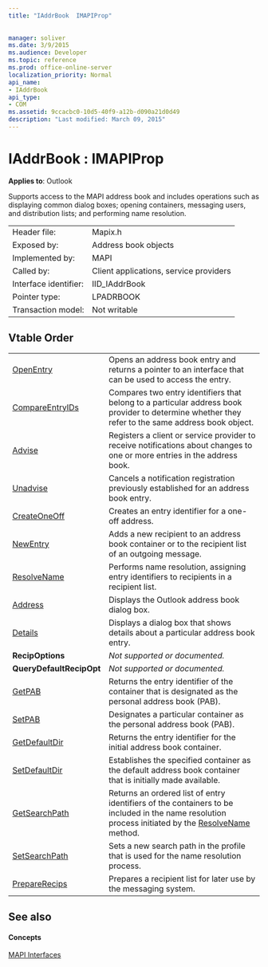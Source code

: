```yaml
---
title: "IAddrBook  IMAPIProp"
 
 
manager: soliver
ms.date: 3/9/2015
ms.audience: Developer
ms.topic: reference
ms.prod: office-online-server
localization_priority: Normal
api_name:
- IAddrBook
api_type:
- COM
ms.assetid: 9ccacbc0-10d5-40f9-a12b-d090a21d0d49
description: "Last modified: March 09, 2015"
---
```


# IAddrBook : IMAPIProp

  
  
**Applies to**: Outlook 
  
Supports access to the MAPI address book and includes operations such as displaying common dialog boxes; opening containers, messaging users, and distribution lists; and performing name resolution.
  
|||
|:-----|:-----|
|Header file:  <br/> |Mapix.h  <br/> |
|Exposed by:  <br/> |Address book objects  <br/> |
|Implemented by:  <br/> |MAPI  <br/> |
|Called by:  <br/> |Client applications, service providers  <br/> |
|Interface identifier:  <br/> |IID_IAddrBook  <br/> |
|Pointer type:  <br/> |LPADRBOOK  <br/> |
|Transaction model:  <br/> |Not writable  <br/> |
   
## Vtable Order

|||
|:-----|:-----|
|[OpenEntry](iaddrbook-openentry.md) <br/> |Opens an address book entry and returns a pointer to an interface that can be used to access the entry.  <br/> |
|[CompareEntryIDs](iaddrbook-compareentryids.md) <br/> |Compares two entry identifiers that belong to a particular address book provider to determine whether they refer to the same address book object.  <br/> |
|[Advise](iaddrbook-advise.md) <br/> |Registers a client or service provider to receive notifications about changes to one or more entries in the address book.  <br/> |
|[Unadvise](iaddrbook-unadvise.md) <br/> |Cancels a notification registration previously established for an address book entry.  <br/> |
|[CreateOneOff](iaddrbook-createoneoff.md) <br/> |Creates an entry identifier for a one-off address.  <br/> |
|[NewEntry](iaddrbook-newentry.md) <br/> |Adds a new recipient to an address book container or to the recipient list of an outgoing message.  <br/> |
|[ResolveName](iaddrbook-resolvename.md) <br/> |Performs name resolution, assigning entry identifiers to recipients in a recipient list.  <br/> |
|[Address](iaddrbook-address.md) <br/> |Displays the Outlook address book dialog box.  <br/> |
|[Details](iaddrbook-details.md) <br/> |Displays a dialog box that shows details about a particular address book entry.  <br/> |
|**RecipOptions** <br/> | *Not supported or documented.*  <br/> |
|**QueryDefaultRecipOpt** <br/> | *Not supported or documented.*  <br/> |
|[GetPAB](iaddrbook-getpab.md) <br/> |Returns the entry identifier of the container that is designated as the personal address book (PAB).  <br/> |
|[SetPAB](iaddrbook-setpab.md) <br/> |Designates a particular container as the personal address book (PAB).  <br/> |
|[GetDefaultDir](iaddrbook-getdefaultdir.md) <br/> |Returns the entry identifier for the initial address book container.  <br/> |
|[SetDefaultDir](iaddrbook-setdefaultdir.md) <br/> |Establishes the specified container as the default address book container that is initially made available.  <br/> |
|[GetSearchPath](iaddrbook-getsearchpath.md) <br/> |Returns an ordered list of entry identifiers of the containers to be included in the name resolution process initiated by the [ResolveName](iaddrbook-resolvename.md) method.  <br/> |
|[SetSearchPath](iaddrbook-setsearchpath.md) <br/> |Sets a new search path in the profile that is used for the name resolution process.  <br/> |
|[PrepareRecips](iaddrbook-preparerecips.md) <br/> |Prepares a recipient list for later use by the messaging system.  <br/> |
   
## See also

#### Concepts

[MAPI Interfaces](mapi-interfaces.md)

